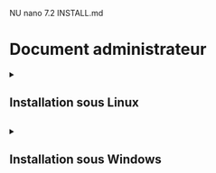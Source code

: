 NU nano 7.2                                                                                                              INSTALL.md                                                                                                                       
# Document administrateur  

<details>
<summary><h2>Installation sous Linux<h2></summary>
<br>

  + <details>
    <summary><h3>Prérequis techniques<h3></summary>
    <br>

    "Tapez votre texte ici"

    </details>

  + <details>
    <summary><h3>Etapes d'installation et de configuration<h3></summary>
    <br>
      
    "Tapez votre texte ici"
    
    </details>

  + <details>
    <summary><h3>F.A.Q.<h3></summary>
    <br>
      
    #### Solutions aux problèmes et communs liés à l'installation et à la configuration.  
      
    </details>

</details>
        
<details>
<summary><h2>Installation sous Windows<h2></summary>
<br>
  
  + <details>
    <summary><h3>Prérequis techniques<h3></summary>
    <br>
      
    </details>

  + <details>
    <summary><h3>Etapes d'installation et de configuration<h3></summary>
    <br>

    #### Instruction étape par étape :  
  
    Le script va s'exécuter sur le PC WINDOWS SERVER 2022 et agir sur le PC distant WINDOWS 11 client.  
    Il va donc falloir configurer :  
    **1- Le PC Windows Serveur**  
    **2- Le PC Windows Client**  

    #### Configuration et installations des deux interfaces Windows  
  
    Toutes les opératieons décrites ci-après se trouvent dans le script co_ssh.ps1 etr sont donc automatisées.
    Pour commencer, il faut ouvrir Powershell en tant qu'administrateur
    Installer Open ssh sur le serveur avec la commande :  
  
        Add-WindowsCapability -Online -Name OpenSSH.Server~~~~0.0.1.0  
  
  
    Après ça il faut démarrer le service ssh :  
  
        Start-Service sshd  
  
    Ensuite, on le configure pour qu'il démarre automatiquement :  
  
        Set-Service -Name -StartupType "Automatic"  
  
    Le démarrage du service SSH a généré le fichier de configuration C:\ProgramData\ssh\sshd_config .  
    Nous allons le modifier avec le bloc notes Windows :  
  
        notepad C:\ProgramData\ssh\sshd_config  
  
    Une fois le fichier ouvert, nous allons modifier la configuration du serveur SSH en autorisant la connexion par mot de passe. Pour ce faire il faut retirer le caractère # situé devant cette ligne :  

    <P ALIGN="center"><IMG src="https://github.com/WildCodeSchool/TSSR-BDX-0924-P2-G2/tree/main/Images/notepad1.png" width=600></P>  
  
    Nous devons ajouter la prise en charge de PowerShell en l'intégrant en tant que sous-système, sinon il n'y a que quelques commandes qui vont fonctionner (non PowerShell). Vous devez ajouter cette nouvelle ligne à la suite de ces deux lignes :  
  
        Subsystem powershell c:/progra~1/powershell/7/pwsh.exe -sshs -NoLogo  
  
    <P ALIGN="center"><IMG src="https://github.com/WildCodeSchool/TSSR-BDX-0924-P2-G2/tree/main/Images/notepad2.png" width=600></P>  
  
    </details>
      
      
      
  + <details>
    <summary><h3>F.A.Q.<h3></summary>
      
    #### Solutions aux problèmes et communs liés à l'installation et à la configuration.  
     

    </details>

</details>

